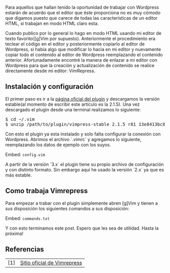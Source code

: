 
<p>Para aquellos que hallan tenido la oportunidad de trabajar con Wordpress estarán de acuerdo que el editor que éste proporciona no es muy cómodo que digamos puesto que carece de todas las características de un editor HTML, si trabajan en modo HTML claro esta.</p>

<p>Cuando publico por lo general lo hago en modo HTML usando mi editor de texto favorito([g]Vim por supuesto). Anteriormente el procedimiento era teclear el código en el editor y posteriormente copiarlo al editor de Wordpress, si había algo que modificar lo hacia en mi editor y nuevamente copiar todo el contenido al editor de Wordpress reemplazando el contenido anterior. Afortunadamente encontré la manera de enlazar a mi editor con Wordpress para que la creación y actualización de contenido se realice directamente desde mi editor: VimRepress.</p>

## Instalación y configuración

<p>El primer paso es ir a la <a href="http://www.vim.org/scripts/script.php?script_id=3510" target="__blank">página oficial del plugin</a> y descargamos la versión estable(al momento de escribir este artículo es la 2.1.5). Una vez descargado el plugin desde una terminal realizamos lo siguiente:</p>

<pre lang="bash" theme="slate">
$ cd ~/.vim
$ unzip /path/to/plugin/vimpress-stable_2.1.5_r81_13e8413bc8e7.zip
</pre>

<p>Con esto el plugin ya esta instalado y solo falta configurar la conexión con Wordpress. Abrimos el archivo `.vimrc` y agregamos lo siguiente, reemplazando los datos de ejemplo con los suyos.</p>

Embed: `config.vim`

<p>A partir de la versión `3.x` el plugin tiene su propio archivo de configuración y con distinto formato. Sin embargo aquí he usado la versión `2.x` ya que es más estable.</p>


## Como trabaja Vimrepress

<p>Para empezar a trabar con el plugin simplemente abren [g]Vim y tienen a sus disposición los siguientes comandos a sus disposición:</p>
 
Embed: `commands.txt`

<p>Y con esto terminamos este post. Espero que les sea de utilidad. Hasta la próxima!</p>

## Referencias
<table border="0">
  <tr>
    <td>[1]</td> <td><a href="http://www.vim.org/scripts/script.php?script_id=3510" target="__blank">Sitio oficial de Vimrepress</a></td>
  </tr>
</table>

